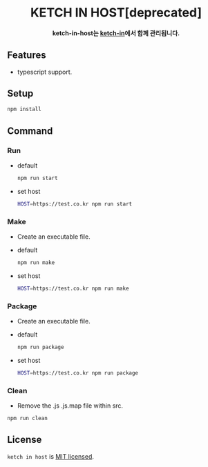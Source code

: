 <h1 align="center">KETCH IN HOST[deprecated]</h1>

<h4 align="center">ketch-in-host는 <a href="https://github.com/ketch-in/ketch-in">ketch-in</a>에서 함께 관리됩니다.</h4>

## Features

- typescript support.

## Setup

```bash
npm install
```

## Command

### Run

- default
    ```bash
    npm run start
    ```
- set host
    ```bash
    HOST=https://test.co.kr npm run start
    ```

### Make

- Create an executable file.

- default
    ```bash
    npm run make
    ```
- set host
    ```bash
    HOST=https://test.co.kr npm run make
    ```

### Package

- Create an executable file.

- default
    ```bash
    npm run package
    ```
- set host
    ```bash
    HOST=https://test.co.kr npm run package
    ```

### Clean

- Remove the .js .js.map file within src.

```bash
npm run clean
```

## License

`ketch in host` is [MIT licensed](./LICENSE).
